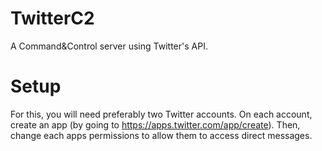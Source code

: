 # TwitterC2
A Command&amp;Control server using Twitter's API.

# Setup
For this, you will need preferably two Twitter accounts.
On each account, create an app (by going to https://apps.twitter.com/app/create).
Then, change each apps permissions to allow them to access direct messages.

